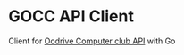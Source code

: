 GOCC API Client
===============

Client for [Oodrive Computer club API](https://github.com/mikaa123/occ_api) with Go
